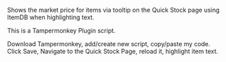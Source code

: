 Shows the market price for items via tooltip on the Quick Stock page using ItemDB when highlighting text.

This is a Tampermonkey Plugin script.

Download Tampermonkey, add/create new script, copy/paste my code. Click Save, Navigate to the Quick Stock Page, reload it, highlight item text.
